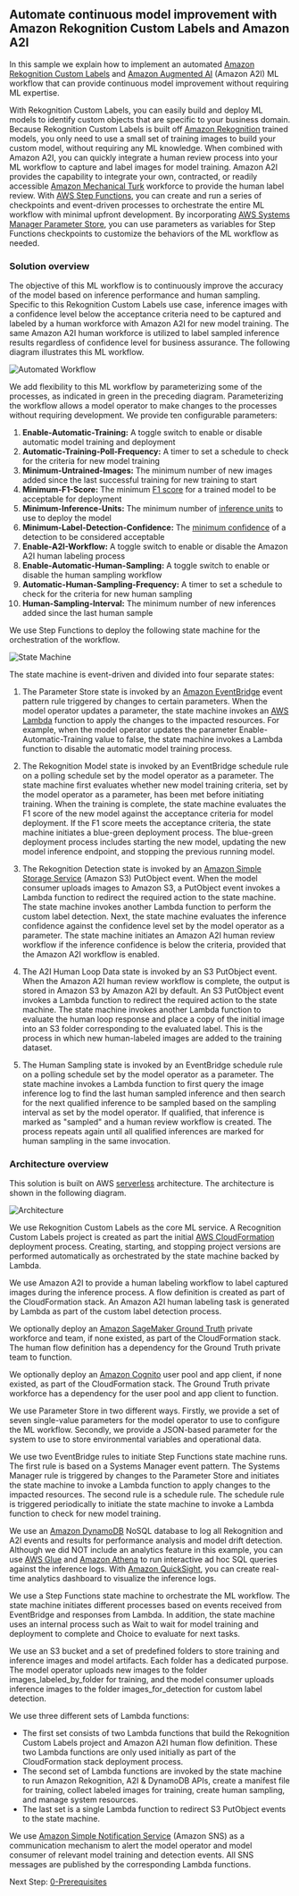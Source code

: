 ## Automate continuous model improvement with Amazon Rekognition Custom Labels and Amazon A2I

In this sample we explain how to implement an automated [Amazon Rekognition Custom Labels](https://aws.amazon.com/rekognition/custom-labels-features/) and [Amazon Augmented AI](https://aws.amazon.com/augmented-ai/) (Amazon A2I) ML workflow that can provide continuous model improvement without requiring ML expertise.

With Rekognition Custom Labels, you can easily build and deploy ML models to identify custom objects that are specific to your business domain. Because Rekognition Custom Labels is built off [Amazon Rekognition](https://aws.amazon.com/rekognition/) trained models, you only need to use a small set of training images to build your custom model, without requiring any ML knowledge. When combined with Amazon A2I, you can quickly integrate a human review process into your ML workflow to capture and label images for model training. Amazon A2I provides the capability to integrate your own, contracted, or readily accessible [Amazon Mechanical Turk](https://www.mturk.com/) workforce to provide the human label review. With [AWS Step Functions](https://aws.amazon.com/step-functions/), you can create and run a series of checkpoints and event-driven processes to orchestrate the entire ML workflow with minimal upfront development. By incorporating [AWS Systems Manager Parameter Store](https://docs.aws.amazon.com/systems-manager/latest/userguide/systems-manager-parameter-store.html), you can use parameters as variables for Step Functions checkpoints to customize the behaviors of the ML workflow as needed.

### Solution overview
The objective of this ML workflow is to continuously improve the accuracy of the model based on inference performance and human sampling. Specific to this Rekognition Custom Labels use case, inference images with a confidence level below the acceptance criteria need to be captured and labeled by a human workforce with Amazon A2I for new model training. The same Amazon A2I human workforce is utilized to label sampled inference results regardless of confidence level for business assurance. The following diagram illustrates this ML workflow.

![Automated Workflow](./assets/automated_workflow.png)

We add flexibility to this ML workflow by parameterizing some of the processes, as indicated in green in the preceding diagram. Parameterizing the workflow allows a model operator to make changes to the processes without requiring development. We provide ten configurable parameters:

1. **Enable-Automatic-Training:** A toggle switch to enable or disable automatic model training and deployment
2. **Automatic-Training-Poll-Frequency:** A timer to set a schedule to check for the criteria for new model training
3. **Minimum-Untrained-Images:** The minimum number of new images added since the last successful training for new training to start
4. **Minimum-F1-Score:** The minimum [F1 score](https://docs.aws.amazon.com/rekognition/latest/customlabels-dg/gs-step-evaluate-model.html) for a trained model to be acceptable for deployment
5. **Minimum-Inference-Units:** The minimum number of [inference units](https://docs.aws.amazon.com/rekognition/latest/customlabels-dg/rm-run-model.html) to use to deploy the model
6. **Minimum-Label-Detection-Confidence:** The [minimum confidence](https://docs.aws.amazon.com/rekognition/latest/customlabels-dg/detecting-custom-labels.html) of a detection to be considered acceptable
7. **Enable-A2I-Workflow:** A toggle switch to enable or disable the Amazon A2I human labeling process
8. **Enable-Automatic-Human-Sampling:** A toggle switch to enable or disable the human sampling workflow
9. **Automatic-Human-Sampling-Frequency:** A timer to set a schedule to check for the criteria for new human sampling
10. **Human-Sampling-Interval:** The minimum number of new inferences added since the last human sample

We use Step Functions to deploy the following state machine for the orchestration of the workflow.

![State Machine](./assets/state_machine.png)

The state machine is event-driven and divided into four separate states:

1. The Parameter Store state is invoked by an [Amazon EventBridge](https://aws.amazon.com/eventbridge/) event pattern rule triggered by changes to certain parameters. When the model operator updates a parameter, the state machine invokes an [AWS Lambda](https://aws.amazon.com/lambda/) function to apply the changes to the impacted resources. For example, when the model operator updates the parameter Enable-Automatic-Training value to false, the state machine invokes a Lambda function to disable the automatic model training process.

2. The Rekognition Model state is invoked by an EventBridge schedule rule on a polling schedule set by the model operator as a parameter. The state machine first evaluates whether new model training criteria, set by the model operator as a parameter, has been met before initiating training. When the training is complete, the state machine evaluates the F1 score of the new model against the acceptance criteria for model deployment. If the F1 score meets the acceptance criteria, the state machine initiates a blue-green deployment process. The blue-green deployment process includes starting the new model, updating the new model inference endpoint, and stopping the previous running model.

3. The Rekognition Detection state is invoked by an [Amazon Simple Storage Service](https://aws.amazon.com/s3/) (Amazon S3) PutObject event. When the model consumer uploads images to Amazon S3, a PutObject event invokes a Lambda function to redirect the required action to the state machine. The state machine invokes another Lambda function to perform the custom label detection. Next, the state machine evaluates the inference confidence against the confidence level set by the model operator as a parameter. The state machine initiates an Amazon A2I human review workflow if the inference confidence is below the criteria, provided that the Amazon A2I workflow is enabled.

4. The A2I Human Loop Data state is invoked by an S3 PutObject event. When the Amazon A2I human review workflow is complete, the output is stored in Amazon S3 by Amazon A2I by default. An S3 PutObject event invokes a Lambda function to redirect the required action to the state machine. The state machine invokes another Lambda function to evaluate the human loop response and place a copy of the initial image into an S3 folder corresponding to the evaluated label. This is the process in which new human-labeled images are added to the training dataset.

5. The Human Sampling state is invoked by an EventBridge schedule rule on a polling schedule set by the model operator as a parameter. The state machine invokes a Lambda function to first query the image inference log to find the last human sampled inference and then search for the next qualified inference to be sampled based on the sampling interval as set by the model operator. If qualified, that inference is marked as "sampled" and a human review workflow is created. The process repeats again until all qualified inferences are marked for human sampling in the same invocation.

### Architecture overview
This solution is built on AWS [serverless](https://aws.amazon.com/serverless/) architecture. The architecture is shown in the following diagram.

![Architecture](./assets/architecture.png)  

We use Rekognition Custom Labels as the core ML service. A Recognition Custom Labels project is created as part the initial [AWS CloudFormation](https://aws.amazon.com/cloudformation/) deployment process. Creating, starting, and stopping project versions are performed automatically as orchestrated by the state machine backed by Lambda.

We use Amazon A2I to provide a human labeling workflow to label captured images during the inference process. A flow definition is created as part of the CloudFormation stack. An Amazon A2I human labeling task is generated by Lambda as part of the custom label detection process.

We optionally deploy an [Amazon SageMaker Ground Truth](https://aws.amazon.com/sagemaker/groundtruth/) private workforce and team, if none existed, as part of the CloudFormation stack. The human flow definition has a dependency for the Ground Truth private team to function.

We optionally deploy an [Amazon Cognito](https://aws.amazon.com/cognito/) user pool and app client, if none existed, as part of the CloudFormation stack. The Ground Truth private workforce has a dependency for the user pool and app client to function.

We use Parameter Store in two different ways. Firstly, we provide a set of seven single-value parameters for the model operator to use to configure the ML workflow. Secondly, we provide a JSON-based parameter for the system to use to store environmental variables and operational data.

We use two EventBridge rules to initiate Step Functions state machine runs. The first rule is based on a Systems Manager event pattern. The Systems Manager rule is triggered by changes to the Parameter Store and initiates the state machine to invoke a Lambda function to apply changes to the impacted resources. The second rule is a schedule rule. The schedule rule is triggered periodically to initiate the state machine to invoke a Lambda function to check for new model training.

We use an [Amazon DynamoDB](https://aws.amazon.com/dynamodb/) NoSQL database to log all Rekognition and A2I events and results for performance analysis and model drift detection. Although we did NOT include an analytics feature in this example, you can use [AWS Glue](https://aws.amazon.com/glue) and [Amazon Athena](https://aws.amazon.com/athena) to run interactive ad hoc SQL queries against the inference logs. With [Amazon QuickSight](https://aws.amazon.com/quicksight/), you can create real-time analytics dashboard to visualize the inference logs.

We use a Step Functions state machine to orchestrate the ML workflow. The state machine initiates different processes based on events received from EventBridge and responses from Lambda. In addition, the state machine uses an internal process such as Wait to wait for model training and deployment to complete and Choice to evaluate for next tasks.

We use an S3 bucket and a set of predefined folders to store training and inference images and model artifacts. Each folder has a dedicated purpose. The model operator uploads new images to the folder images_labeled_by_folder for training, and the model consumer uploads inference images to the folder images_for_detection for custom label detection.

We use three different sets of Lambda functions:

- The first set consists of two Lambda functions that build the Rekognition Custom Labels project and Amazon A2I human flow definition. These two Lambda functions are only used initially as part of the CloudFormation stack deployment process.
- The second set of Lambda functions are invoked by the state machine to run Amazon Rekognition, A2I & DynamoDB APIs, create a manifest file for training, collect labeled images for training, create human sampling, and manage system resources.
- The last set is a single Lambda function to redirect S3 PutObject events to the state machine.

We use [Amazon Simple Notification Service](https://aws.amazon.com/sns/) (Amazon SNS) as a communication mechanism to alert the model operator and model consumer of relevant model training and detection events. All SNS messages are published by the corresponding Lambda functions.

Next Step: [0-Prerequisites](./0-Prerequisites/)
